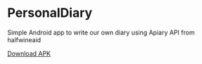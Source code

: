 # PersonalDiary
Simple Android app to write our own diary using Apiary API from halfwineaid

[Download APK](https://www.dropbox.com/s/wshqk60dn6hrtqj/PersonalDiary.apk?dl=0)
